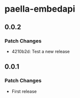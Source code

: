 # paella-embedapi

## 0.0.2

### Patch Changes

- 4210b2d: Test a new release

## 0.0.1

### Patch Changes

- First release
